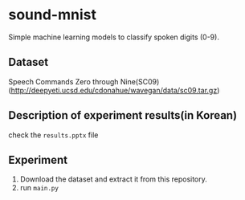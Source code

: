 # sound-mnist 
Simple machine learning models to classify spoken digits (0-9).

## Dataset
Speech Commands Zero through Nine(SC09) (http://deepyeti.ucsd.edu/cdonahue/wavegan/data/sc09.tar.gz)

## Description of experiment results(in Korean)
check the `results.pptx` file

## Experiment
1. Download the dataset and extract it from this repository.
2. run `main.py`

